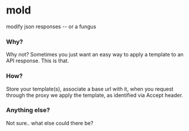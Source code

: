 # mold
modify json responses -- or a fungus

### Why?
Why not?
Sometimes you just want an easy way to apply a template to an API response. This is that.

### How?
Store your template(s), associate a base url with it, when you request through the proxy we apply the template, as identified via Accept header.

### Anything else?
Not sure.. what else could there be?
